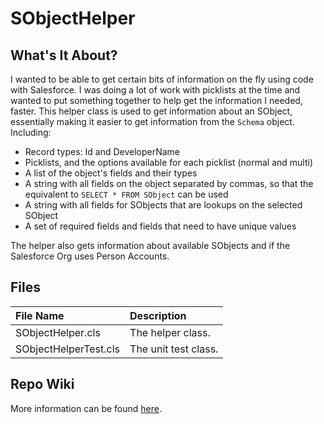 # SObjectHelper

## What's It About?

I wanted to be able to get certain bits of information on the fly using code with Salesforce. I was doing a lot of work with picklists at the time and wanted to put something together to help get the information I needed, faster.
This helper class is used to get information about an SObject, essentially making it easier to get information from the `Schema` object. Including:
- Record types: Id and DeveloperName
- Picklists, and the options available for each picklist (normal and multi)
- A list of the object's fields and their types
- A string with all fields on the object separated by commas, so that the equivalent to `SELECT * FROM SObject` can be used
- A string with all fields for SObjects that are lookups on the selected SObject
- A set of required fields and fields that need to have unique values

The helper also gets information about available SObjects and if the Salesforce Org uses Person Accounts.


## Files

| File Name             | Description          |
|:----------------------|:---------------------|
| SObjectHelper.cls     | The helper class.    |
| SObjectHelperTest.cls | The unit test class. |


## Repo Wiki

More information can be found [here](https://github.com/Varout/SObjectHelper/wiki).